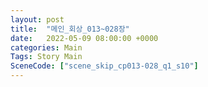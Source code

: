 ```yaml
---
layout: post
title:  "메인_회상_013~028장"
date:   2022-05-09 08:00:00 +0000
categories: Main
Tags: Story Main
SceneCode: ["scene_skip_cp013-028_q1_s10"]
---
```

